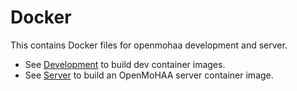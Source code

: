 # Docker

This contains Docker files for openmohaa development and server.

- See [Development](dev/README.md) to build dev container images.
- See [Server](server/README.md) to build an OpenMoHAA server container image.
